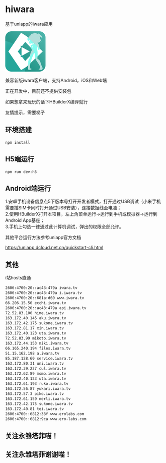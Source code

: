 # hiwara

基于uniapp的iwara应用

<img src="./edit/img/logo.png" style="width:128px;height:128px" />

兼容新版iwara客户端，支持Android，iOS和Web端

正在开发中，目前还不提供安装包

如果想拿来玩玩的话下HBuilderX编译就行

友情提示，需要梯子

## 环境搭建

```
npm install
```

## H5端运行

```
npm run dev:h5
```

## Android端运行

1.安卓手机设备信息点5下版本号打开开发者模式，打开通过USB调试（小米手机需要插SIM卡同时打开通过USB安装），连接数据线至电脑；  
2.使用HBuilderX打开本项目，左上角菜单运行->运行到手机或模拟器->运行到Android App基座；  
3.手机上勾选一律通过此计算机调试，弹出的权限全部允许。

其他平台运行方法参考uniapp官方文档

<https://uniapp.dcloud.net.cn/quickstart-cli.html>

## 其他

i站hosts直通

```
2606:4700:20::ac43:479a iwara.tv
2606:4700:20::ac43:479a i.iwara.tv
2606:4700:20::681a:d60 www.iwara.tv
66.206.15.50 ecchi.iwara.tv
2606:4700:20::ac43:479a api.iwara.tv
72.52.83.100 hime.iwara.tv
163.172.40.145 aku.iwara.tv
163.172.42.175 sukone.iwara.tv
163.172.81.17 xin.iwara.tv
163.172.40.123 uta.iwara.tv
72.52.83.99 mikoto.iwara.tv
163.172.44.153 miki.iwara.tv
66.165.240.194 files.iwara.tv
51.15.162.198 a.iwara.tv
85.187.128.60 service.iwara.tv
163.172.80.31 uni.iwara.tv
163.172.39.227 cul.iwara.tv
163.172.62.89 momo.iwara.tv
163.172.40.123 uta.iwara.tv
163.172.61.193 ruko.iwara.tv
163.172.56.87 yukari.iwara.tv
163.172.57.3 piko.iwara.tv
163.172.61.159 merli.iwara.tv
163.172.42.175 sukone.iwara.tv
163.172.40.81 tei.iwara.tv
2606:4700::6812:33f www.erolabs.com
2606:4700::6812:9ca www.ero-labs.com
```

## 关注永雏塔菲喵！
## 关注永雏塔菲谢谢喵！
